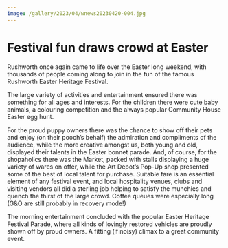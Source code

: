 ```yaml
---
image: /gallery/2023/04/wnews20230420-004.jpg
---
```

# Festival fun draws crowd at Easter

Rushworth once again came to life over the Easter long weekend, with thousands of people coming along to join in the fun of the famous Rushworth Easter Heritage Festival.

<p>     The large variety of activities and entertainment ensured there was     something for all ages and interests. For the children there were cute baby     animals, a colouring competition and the always popular Community House     Easter egg hunt. </p> <p>     For the proud puppy owners there was the chance to show off their pets and     enjoy (on their pooch’s behalf) the admiration and compliments of the     audience, while the more creative amongst us, both young and old, displayed     their talents in the Easter bonnet parade. And, of course, for the     shopaholics there was the Market, packed with stalls displaying a huge     variety of wares on offer, while the Art Depot’s Pop-Up shop presented some     of the best of local talent for purchase. Suitable fare is an essential     element of any festival event, and local hospitality venues, clubs and     visiting vendors all did a sterling job helping to satisfy the munchies and     quench the thirst of the large crowd. Coffee queues were especially long     (G&O are still probably in recovery mode!) </p> <p>     The morning entertainment concluded with the popular Easter Heritage     Festival Parade, where all kinds of lovingly restored vehicles are proudly     shown off by proud owners. A fitting (if noisy) climax to a great community     event. </p> 
